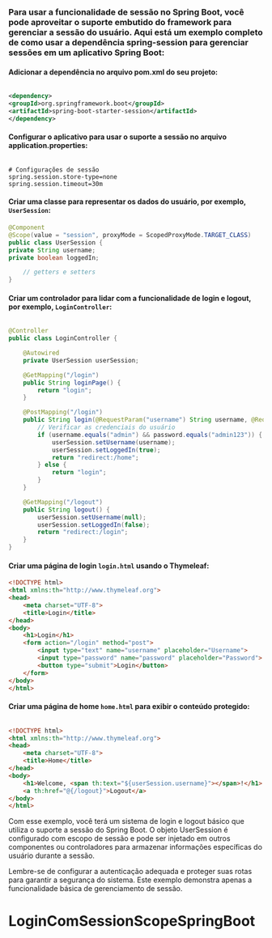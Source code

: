 ### Para usar a funcionalidade de sessão no Spring Boot, você pode aproveitar o suporte embutido do framework para gerenciar a sessão do usuário. Aqui está um exemplo completo de como usar a dependência spring-session para gerenciar sessões em um aplicativo Spring Boot:

#### Adicionar a dependência no arquivo pom.xml do seu projeto:

```xml

<dependency>
<groupId>org.springframework.boot</groupId>
<artifactId>spring-boot-starter-session</artifactId>
</dependency>
```

#### Configurar o aplicativo para usar o suporte a sessão no arquivo application.properties:

```properties

# Configurações de sessão
spring.session.store-type=none
spring.session.timeout=30m
```

#### Criar uma classe para representar os dados do usuário, por exemplo, `UserSession`:

```java
@Component
@Scope(value = "session", proxyMode = ScopedProxyMode.TARGET_CLASS)
public class UserSession {
private String username;
private boolean loggedIn;

    // getters e setters
}
```

#### Criar um controlador para lidar com a funcionalidade de login e logout, por exemplo, `LoginController`:

```java

@Controller
public class LoginController {

    @Autowired
    private UserSession userSession;

    @GetMapping("/login")
    public String loginPage() {
        return "login";
    }

    @PostMapping("/login")
    public String login(@RequestParam("username") String username, @RequestParam("password") String password) {
        // Verificar as credenciais do usuário
        if (username.equals("admin") && password.equals("admin123")) {
            userSession.setUsername(username);
            userSession.setLoggedIn(true);
            return "redirect:/home";
        } else {
            return "login";
        }
    }

    @GetMapping("/logout")
    public String logout() {
        userSession.setUsername(null);
        userSession.setLoggedIn(false);
        return "redirect:/login";
    }
}
```

#### Criar uma página de login `login.html` usando o Thymeleaf:

```html
<!DOCTYPE html>
<html xmlns:th="http://www.thymeleaf.org">
<head>
    <meta charset="UTF-8">
    <title>Login</title>
</head>
<body>
    <h1>Login</h1>
    <form action="/login" method="post">
        <input type="text" name="username" placeholder="Username">
        <input type="password" name="password" placeholder="Password">
        <button type="submit">Login</button>
    </form>
</body>
</html>
```


#### Criar uma página de home `home.html` para exibir o conteúdo protegido:

```html

<!DOCTYPE html>
<html xmlns:th="http://www.thymeleaf.org">
<head>
    <meta charset="UTF-8">
    <title>Home</title>
</head>
<body>
    <h1>Welcome, <span th:text="${userSession.username}"></span>!</h1>
    <a th:href="@{/logout}">Logout</a>
</body>
</html>
```
Com esse exemplo, você terá um sistema de login e logout básico que utiliza o suporte a sessão do Spring Boot. O objeto UserSession é configurado com escopo de sessão e pode ser injetado em outros componentes ou controladores para armazenar informações específicas do usuário durante a sessão.

Lembre-se de configurar a autenticação adequada e proteger suas rotas para garantir a segurança do sistema. Este exemplo demonstra apenas a funcionalidade básica de gerenciamento de sessão.

#
#

# LoginComSessionScopeSpringBoot
